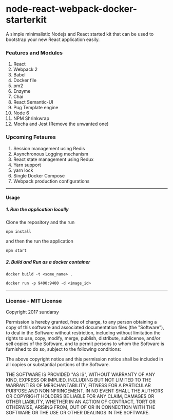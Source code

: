 # node-react-webpack-docker-starterkit

A simple minimalistic Nodejs and React started kit that can be used to bootstrap your new React application easily.

### Features and Modules
1. React
2. Webpack 2
3. Babel
4. Docker file
5. pm2
6. Enzyme
7. Chai
8. React Semantic-UI
9. Pug Template engine
10. Node 6
11. NPM Shrinkwrap
12. Mocha and Jest (Remove the unwanted one)

### Upcoming Fetaures
1. Session management using Redis
2. Asynchronous Logging mechanism
3. React state management using Redux
4. Yarn support
5. yarn lock
6. Single Docker Compose
7. Webpack production configurations

***
#### Usage

##### 1. Run the application locally

Clone the repository and the run 

```
npm install
```

and then the run the application

```
npm start
```

##### 2. Build and Run as a docker container

```
docker build -t <some_name> .
```

```
docker run -p 9400:9400 -d <image_id>
```

***

### License - MIT License

Copyright 2017 sundarsy

Permission is hereby granted, free of charge, to any person obtaining a copy of this software and associated documentation files (the "Software"), to deal in the Software without restriction, including without limitation the rights to use, copy, modify, merge, publish, distribute, sublicense, and/or sell copies of the Software, and to permit persons to whom the Software is furnished to do so, subject to the following conditions:

The above copyright notice and this permission notice shall be included in all copies or substantial portions of the Software.

THE SOFTWARE IS PROVIDED "AS IS", WITHOUT WARRANTY OF ANY KIND, EXPRESS OR IMPLIED, INCLUDING BUT NOT LIMITED TO THE WARRANTIES OF MERCHANTABILITY, FITNESS FOR A PARTICULAR PURPOSE AND NONINFRINGEMENT. IN NO EVENT SHALL THE AUTHORS OR COPYRIGHT HOLDERS BE LIABLE FOR ANY CLAIM, DAMAGES OR OTHER LIABILITY, WHETHER IN AN ACTION OF CONTRACT, TORT OR OTHERWISE, ARISING FROM, OUT OF OR IN CONNECTION WITH THE SOFTWARE OR THE USE OR OTHER DEALINGS IN THE SOFTWARE.
